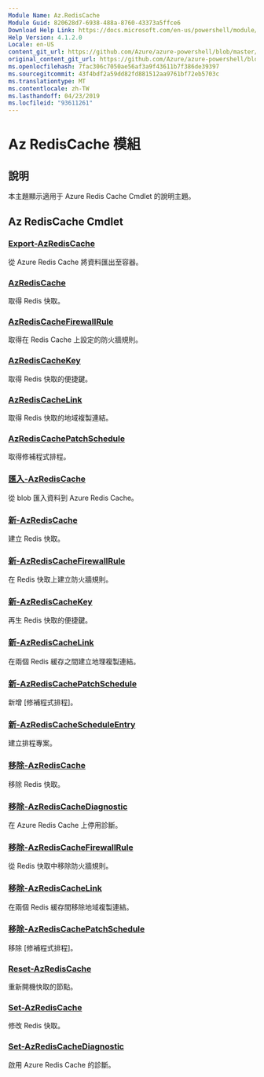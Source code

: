 ```yaml
---
Module Name: Az.RedisCache
Module Guid: 820628d7-6938-488a-8760-43373a5ffce6
Download Help Link: https://docs.microsoft.com/en-us/powershell/module/az.rediscache
Help Version: 4.1.2.0
Locale: en-US
content_git_url: https://github.com/Azure/azure-powershell/blob/master/src/RedisCache/RedisCache/help/Az.RedisCache.md
original_content_git_url: https://github.com/Azure/azure-powershell/blob/master/src/RedisCache/RedisCache/help/Az.RedisCache.md
ms.openlocfilehash: 7fac306c7050ae56af3a9f43611b7f386de39397
ms.sourcegitcommit: 43f4bdf2a59dd82fd881512aa9761bf72eb5703c
ms.translationtype: MT
ms.contentlocale: zh-TW
ms.lasthandoff: 04/23/2019
ms.locfileid: "93611261"
---
```

# Az RedisCache 模組
## 說明
本主題顯示適用于 Azure Redis Cache Cmdlet 的說明主題。

## Az RedisCache Cmdlet
### [Export-AzRedisCache](Export-AzRedisCache.md)
從 Azure Redis Cache 將資料匯出至容器。

### [AzRedisCache](Get-AzRedisCache.md)
取得 Redis 快取。

### [AzRedisCacheFirewallRule](Get-AzRedisCacheFirewallRule.md)
取得在 Redis Cache 上設定的防火牆規則。

### [AzRedisCacheKey](Get-AzRedisCacheKey.md)
取得 Redis 快取的便捷鍵。

### [AzRedisCacheLink](Get-AzRedisCacheLink.md)
取得 Redis 快取的地域複製連結。

### [AzRedisCachePatchSchedule](Get-AzRedisCachePatchSchedule.md)
取得修補程式排程。

### [匯入-AzRedisCache](Import-AzRedisCache.md)
從 blob 匯入資料到 Azure Redis Cache。

### [新-AzRedisCache](New-AzRedisCache.md)
建立 Redis 快取。

### [新-AzRedisCacheFirewallRule](New-AzRedisCacheFirewallRule.md)
在 Redis 快取上建立防火牆規則。

### [新-AzRedisCacheKey](New-AzRedisCacheKey.md)
再生 Redis 快取的便捷鍵。

### [新-AzRedisCacheLink](New-AzRedisCacheLink.md)
在兩個 Redis 緩存之間建立地理複製連結。

### [新-AzRedisCachePatchSchedule](New-AzRedisCachePatchSchedule.md)
新增 [修補程式排程]。

### [新-AzRedisCacheScheduleEntry](New-AzRedisCacheScheduleEntry.md)
建立排程專案。

### [移除-AzRedisCache](Remove-AzRedisCache.md)
移除 Redis 快取。

### [移除-AzRedisCacheDiagnostic](Remove-AzRedisCacheDiagnostic.md)
在 Azure Redis Cache 上停用診斷。

### [移除-AzRedisCacheFirewallRule](Remove-AzRedisCacheFirewallRule.md)
從 Redis 快取中移除防火牆規則。

### [移除-AzRedisCacheLink](Remove-AzRedisCacheLink.md)
在兩個 Redis 緩存間移除地域複製連結。

### [移除-AzRedisCachePatchSchedule](Remove-AzRedisCachePatchSchedule.md)
移除 [修補程式排程]。

### [Reset-AzRedisCache](Reset-AzRedisCache.md)
重新開機快取的節點。

### [Set-AzRedisCache](Set-AzRedisCache.md)
修改 Redis 快取。

### [Set-AzRedisCacheDiagnostic](Set-AzRedisCacheDiagnostic.md)
啟用 Azure Redis Cache 的診斷。

